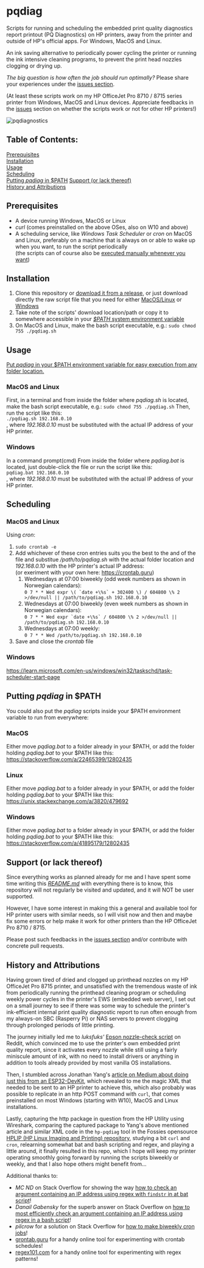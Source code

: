# pqdiag
Scripts for running and scheduling the embedded print quality diagnostics report printout (PQ Diagnostics) on HP printers, away from the printer and outside of HP's official apps. For Windows, MacOS and Linux.

An ink saving alternative to periodically power cycling the printer or running the ink intensive cleaning programs, to prevent the print head nozzles clogging or drying up.

_The big question is how often the job should run optimally?_ Please share your experiences under the [issues section](https://learn.microsoft.com/en-us/windows/win32/taskschd/task-scheduler-start-page).

(At least these scripts work on my HP OfficeJet Pro 8710 / 8715 series printer from Windows, MacOS and Linux devices. Appreciate feedbacks in the [issues](https://github.com/Vegz78/pqdiag/issues) section on whether the scripts work or not for other HP printers!)

![pqdiagnostics](https://github.com/user-attachments/assets/6a3ebff2-4577-4307-806d-72edec964e55)


## Table of Contents:
[Prerequisites](https://github.com/Vegz78/pqdiag#prerequisites)<BR>
[Installation](https://github.com/Vegz78/pqdiag#installation)<BR>
[Usage](https://github.com/Vegz78/pqdiag#usage)<BR>
[Scheduling](https://github.com/Vegz78/pqdiag#scheduling)<BR>
[Putting _pqdiag_ in $PATH](https://github.com/Vegz78/pqdiag#putting-pqdiag-in-path)
[Support (or lack thereof)](https://github.com/Vegz78/pqdiag#support-or-lack-thereof)<BR>
[History and Attributions](https://github.com/Vegz78/pqdiag#history-and-attributions)


## Prerequisites
- A device running Windows, MacOS or Linux
- _curl_ (comes preinstalled on the above OSes, also on W10 and above)
- A scheduling service, like _Windows Task Scheduler_ or _cron_ on MacOS and Linux, preferably on a machine that is always on or able to wake up when you want, to run the script periodically<BR>
(the scripts can of course also be [executed manually whenever you want](https://github.com/Vegz78/pqdiag#usage))


## Installation
1. Clone this repository or [download it from a release](https://github.com/Vegz78/pqdiag/releases), or just download directly the raw script file that you need for either [MacOS/Linux](https://github.com/Vegz78/pqdiag/blob/main/pqdiag.sh) or [Windows](https://github.com/Vegz78/pqdiag/blob/main/pqdiag.bat)
2. Take note of the scripts' download location/path or copy it to somewhere accessible in your [_$PATH_ system environment variable](https://github.com/Vegz78/pqdiag#putting-pqdiag-in-path)
3. On MacOS and Linux, make the bash script executable, e.g.: ```sudo chmod 755 ./pqdiag.sh```


## Usage
[Put _pqdiag_ in your $PATH environment variable for easy execution from any folder location.](https://github.com/Vegz78/pqdiag#putting-pqdiag-in-path)
### MacOS and Linux
First, in a terminal and from inside the folder where _pqdiag.sh_ is located, make the bash script executable, e.g.: ```sudo chmod 755 ./pqdiag.sh```
Then, run the script like this:<BR>
```./pqdiag.sh 192.168.0.10```<BR>, where _192.168.0.10_ must be substituted with the actual IP address of your HP printer.

### Windows
In a command prompt(cmd) From inside the folder where _pqdiag.bat_ is located, just double-click the file or run the script like this:<BR>
```pqdiag.bat 192.168.0.10```<BR>, where _192.168.0.10_ must be substituted with the actual IP address of your HP printer.


## Scheduling
### MacOS and Linux
Using _cron_:
1. ```sudo crontab -e```
2. Add whichever of these cron entries suits you the best to the and of the file and substitue _/path/to/pqdiag.sh_ with the actual folder location and _192.168.0.10_ with the HP printer's actual IP address:<BR>
   (or exeriment with your own here: https://crontab.guru)
    1. Wednesdays at 07:00 biweekly (odd week numbers as shown in Norwegian calendars):<BR>
       ```0 7 * * Wed expr \( `date +\%s` + 302400 \) / 604800 \% 2 >/dev/null || /path/to/pqdiag.sh 192.168.0.10```
    2. Wednesdays at 07:00 biweekly (even week numbers as shown in Norwegian calendars):<BR>
       ```0 7 * * Wed expr `date +\%s` / 604800 \% 2 >/dev/null || /path/to/pqdiag.sh 192.168.0.10```
    3. Wednesdays at 07:00 weekly:<BR>
       ```0 7 * * Wed /path/to/pqdiag.sh 192.168.0.10```    
4. Save and close the _crontab_ file

### Windows
https://learn.microsoft.com/en-us/windows/win32/taskschd/task-scheduler-start-page

## Putting _pqdiag_ in $PATH
You could also put the _pqdiag_ scripts inside your $PATH environment variable to run from everywhere:

### MacOS
Either move _pqdiag.bat_ to a folder already in your $PATH, or add the folder holding _pqdiag.bat_ to your $PATH like this:
https://stackoverflow.com/a/22465399/12802435

### Linux
Either move _pqdiag.bat_ to a folder already in your $PATH, or add the folder holding _pqdiag.bat_ to your $PATH like this:
https://unix.stackexchange.com/a/3820/479692

### Windows
Either move _pqdiag.bat_ to a folder already in your $PATH, or add the folder holding _pqdiag.bat_ to your $PATH like this:
https://stackoverflow.com/a/41895179/12802435


## Support (or lack thereof)
Since everything works as planned already for me and I have spent some time writing this [_README.md_](https://github.com/Vegz78/pqdiag/blob/main/README.md) with everything there is to know, this repository will not regularly be visited and updated, and it will NOT be user supported.

However, I have some interest in making this a general and available tool for HP printer users with similar needs, so I will visit now and then and maybe fix some errors or help make it work for other printers than the HP OfficeJet Pro 8710 / 8715.

Please post such feedbacks in the [issues section](https://learn.microsoft.com/en-us/windows/win32/taskschd/task-scheduler-start-page) and/or contribute with concrete pull requests.


## History and Attributions
Having grown tired of dried and clogged up printhead nozzles on my HP OfficeJet Pro 8715 printer, and unsatisfied with the tremendous waste of ink from periodically running the printhead cleaning program or scheduling weekly power cycles in the printer's EWS (embedded web server), I set out on a small journey to see if there was some way to schedule the printer's ink-efficient internal print quality diagnostic report to run often enough from my always-on SBC (Rasperry Pi) or NAS servers to prevent clogging through prolonged periods of little printing.

The journey initially led me to _luksfuks'_ [Epson nozzle-check script](https://www.reddit.com/r/Epson/comments/160yq1g/comment/jxr6572/?utm_source=share&utm_medium=web3x&utm_name=web3xcss&utm_term=1&utm_content=share_button) on Reddit, which convinced me to use the printer's own embedded print quality report, since it activates every nozzle while still using a fairly miniscule amount of ink, with no need to install drivers or anything in addition to tools already provided by most vanilla OS installations.

Then, I stumbled across Jonathan Yang's [article on Medium about doing just this from an ESP32-DevKit](https://medium.com/@ttrolololll/printer-pulse-check-to-prevent-dry-ink-with-esp32-devkit-338874d21445), which revealed to me the magic XML that needed to be sent to an HP printer to achieve this, which also probably was possible to replicate in an http POST command with ```curl```, that comes preinstalled on most Windows (starting with W10), MacOS and Linux installations.

Lastly, capturing the http package in question from the HP Utility using Wireshark, comparing the captured package to Yang's above mentioned article and similar XML code in the ```hp-pqdiag``` tool in the Fossies opensource [HPLIP (HP Linux Imaging and Printing) repository](https://fossies.org/linux/hplip/base/maint.py), studying a bit ```curl``` and ```cron```, relearning somewhat bat and bash scripting and regex, and playing a little around, it finally resulted in this repo, which I hope will keep my printer operating smoothly going forward by running the scripts biweekly or weekly, and that I also hope others might benefit from...

Additional thanks to:
- _MC ND_ on Stack Overflow for showing the way [how to check an argument containing an IP address using regex with ```findstr``` in at bat script](https://stackoverflow.com/a/20301111/12802435)!
- _Danail Gabensky_ for the superb answer on Stack Overflow on [how to most efficiently check an argument containing an IP address using regex in a bash script](https://stackoverflow.com/a/36760050/12802435)!
- _pilcrow_ for a solution on Stack Overflow for [how to make biweekly cron jobs](https://stackoverflow.com/a/19278657/12802435)!
- [grontab.guru](https://crontab.guru) for a handy online tool for experimenting with crontab schedules!
- [regex101.com](https://regex101.com) for a handy online tool for experimenting with regex patterns!
